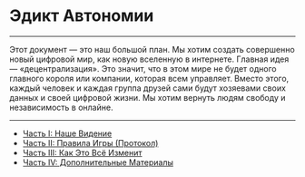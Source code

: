 # Эдикт Автономии

---

Этот документ — это наш большой план. Мы хотим создать совершенно новый цифровой мир, как новую вселенную в интернете. Главная идея — «децентрализация». Это значит, что в этом мире не будет одного главного короля или компании, которая всем управляет. Вместо этого, каждый человек и каждая группа друзей сами будут хозяевами своих данных и своей цифровой жизни. Мы хотим вернуть людям свободу и независимость в онлайне.

---

- [Часть I: Наше Видение](./01_vision.md)
- [Часть II: Правила Игры (Протокол)](./02_protocol.md)
- [Часть III: Как Это Всё Изменит](./03_impact.md)
- [Часть IV: Дополнительные Материалы](./04_appendices.md)